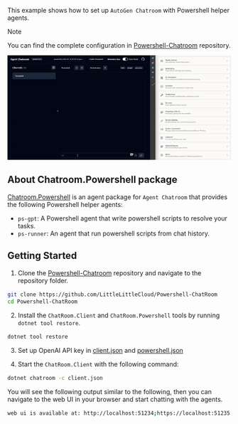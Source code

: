 This example shows how to set up `AutoGen Chatroom` with Powershell helper agents.

> [!NOTE]
> You can find the complete configuration in [Powershell-Chatroom](https://github.com/LittleLittleCloud/Powershell-ChatRoom) repository.

![gif](https://github.com/LittleLittleCloud/Powershell-ChatRoom/blob/main/asset/switch-theme.gif?raw=true)



## About Chatroom.Powershell package
[Chatroom.Powershell](https://www.nuget.org/packages/ChatRoom.Powershell) is an agent package for `Agent Chatroom` that provides the following Powershell helper agents:
- `ps-gpt`: A Powershell agent that write powershell scripts to resolve your tasks.
- `ps-runner`: An agent that run powershell scripts from chat history.

## Getting Started

1. Clone the [Powershell-Chatroom](https://github.com/LittleLittleCloud/Powershell-ChatRoom) repository and navigate to the repository folder.

```bash
git clone https://github.com/LittleLittleCloud/Powershell-ChatRoom
cd Powershell-ChatRoom
```

2. Install the `ChatRoom.Client` and `ChatRoom.Powershell` tools by running `dotnet tool restore`.

```bash
dotnet tool restore
```

3. Set up OpenAI API key in [client.json](https://github.com/LittleLittleCloud/Powershell-ChatRoom/blob/main/client.json) and [powershell.json](https://github.com/LittleLittleCloud/Powershell-ChatRoom/blob/main/powershell.json)

4. Start the `ChatRoom.Client` with the following command:

```bash
dotnet chatroom -c client.json
```

You will see the following output similar to the following, then you can navigate to the web UI in your browser and start chatting with the agents.
```bash
web ui is available at: http://localhost:51234;https://localhost:51235
```